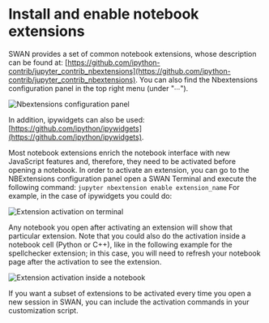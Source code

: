 # Install and enable notebook extensions

SWAN provides a set of common notebook extensions, whose description can be found at:
[https://github.com/ipython-contrib/jupyter_contrib_nbextensions](https://github.com/ipython-contrib/jupyter_contrib_nbextensions). 
You can also find the Nbextensions configuration panel in the top right menu (under "∙∙∙").

![][nbextensions]

In addition, ipywidgets can also be used: [https://github.com/ipython/ipywidgets](https://github.com/ipython/ipywidgets).

Most notebook extensions enrich the notebook interface with new JavaScript features and, therefore, they need to be 
activated before opening a notebook. In order to activate an extension, you can go to the NBExtensions configuration panel 
open a SWAN Terminal and execute the 
following command: `jupyter nbextension enable extension_name`
For example, in the case of ipywidgets you could do:

![][terminal_ext]

Any notebook you open after activating an extension will show that particular extension. Note that you could also do the 
activation inside a notebook cell (Python or C++), like in the following example for the spellchecker extension; 
in this case, you will need to refresh your notebook page after the activation to see the extension.

![][spellchecker_nb]

If you want a subset of extensions to be activated every time you open a new session in SWAN, you can include the 
activation commands in your customization script.

[nbextensions]: ../images/nbextensions.png "Nbextensions configuration panel"
[terminal_ext]: ../images/terminal_ext.png "Extension activation on terminal"
[spellchecker_nb]: ../images/spellchecker_nb.png "Extension activation inside a notebook"